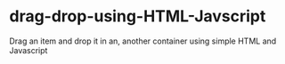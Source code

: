 # drag-drop-using-HTML-Javscript
Drag an item and drop it in an, another container using simple HTML and Javascript
